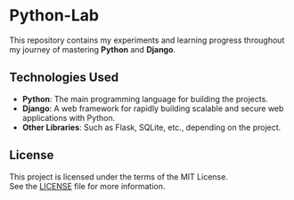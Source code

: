 # Python-Lab

This repository contains my experiments and learning progress throughout my journey of mastering **Python** and **Django**.

## Technologies Used

- **Python**: The main programming language for building the projects.
- **Django**: A web framework for rapidly building scalable and secure web applications with Python.
- **Other Libraries**: Such as Flask, SQLite, etc., depending on the project.

## License

This project is licensed under the terms of the MIT License.  
See the [LICENSE](LICENSE) file for more information.
